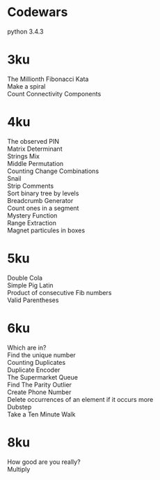 Codewars
=============
python 3.4.3

# 3ku
 The Millionth Fibonacci Kata<br>
 Make a spiral<br>
 Count Connectivity Components<br>

# 4ku
 The observed PIN<br>
 Matrix Determinant<br>
 Strings Mix<br>
 Middle Permutation<br>
 Counting Change Combinations<br>
 Snail<br>
 Strip Comments<br>
 Sort binary tree by levels<br>
 Breadcrumb Generator<br>
 Count ones in a segment<br>
 Mystery Function<br>
 Range Extraction<br>
 Magnet particules in boxes<br>

# 5ku
 Double Cola<br>
 Simple Pig Latin<br>
 Product of consecutive Fib numbers<br>
 Valid Parentheses<br>

# 6ku
 Which are in?<br>
 Find the unique number<br>
 Counting Duplicates<br>
 Duplicate Encoder<br>
 The Supermarket Queue<br>
 Find The Parity Outlier<br>
 Create Phone Number<br>
 Delete occurrences of an element if it occurs more <br>
 Dubstep<br>
 Take a Ten Minute Walk<br>

# 8ku
 How good are you really?<br>
 Multiply<br>
